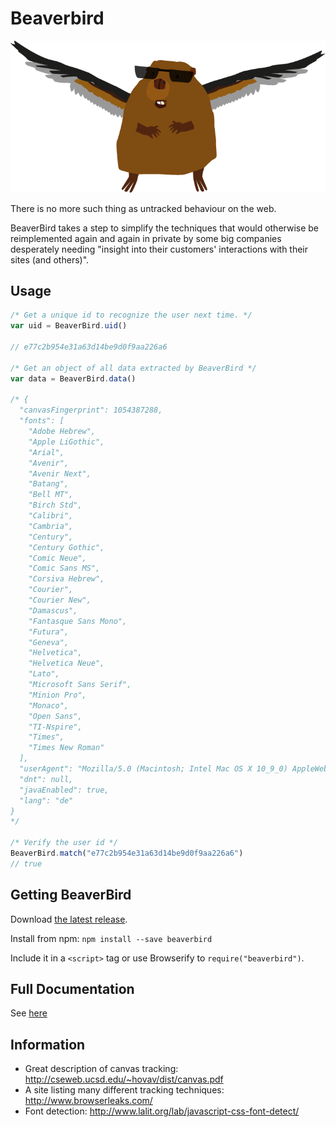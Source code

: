 Beaverbird
========

![Always there, tracking you](https://raw.githubusercontent.com/AlexanderSelzer/beaverbird/master/beaverbird.png)

There is no more such thing as untracked behaviour on the web.

BeaverBird takes a step to simplify the techniques that would otherwise be reimplemented again and again
in private by some big companies desperately needing "insight into their customers' interactions with their sites (and others)".

## Usage

```JavaScript
/* Get a unique id to recognize the user next time. */
var uid = BeaverBird.uid()

// e77c2b954e31a63d14be9d0f9aa226a6

/* Get an object of all data extracted by BeaverBird */
var data = BeaverBird.data()

/* {
  "canvasFingerprint": 1054387288,
  "fonts": [
    "Adobe Hebrew",
    "Apple LiGothic",
    "Arial",
    "Avenir",
    "Avenir Next",
    "Batang",
    "Bell MT",
    "Birch Std",
    "Calibri",
    "Cambria",
    "Century",
    "Century Gothic",
    "Comic Neue",
    "Comic Sans MS",
    "Corsiva Hebrew",
    "Courier",
    "Courier New",
    "Damascus",
    "Fantasque Sans Mono",
    "Futura",
    "Geneva",
    "Helvetica",
    "Helvetica Neue",
    "Lato",
    "Microsoft Sans Serif",
    "Minion Pro",
    "Monaco",
    "Open Sans",
    "TI-Nspire",
    "Times",
    "Times New Roman"
  ],
  "userAgent": "Mozilla/5.0 (Macintosh; Intel Mac OS X 10_9_0) AppleWebKit/537.36 (KHTML, like Gecko) Chrome/36.0.1985.125 Safari/537.36",
  "dnt": null,
  "javaEnabled": true,
  "lang": "de"
}
*/

/* Verify the user id */
BeaverBird.match("e77c2b954e31a63d14be9d0f9aa226a6")
// true
```

## Getting BeaverBird

Download [the latest release](https://github.com/AlexanderSelzer/BeaverBird/releases).

Install from npm: `npm install --save beaverbird`

Include it in a `<script>` tag or use Browserify to `require("beaverbird")`.

## Full Documentation

See [here](https://github.com/AlexanderSelzer/BeaverBird/blob/master/docs/BeaverBird.md)

## Information

* Great description of canvas tracking: http://cseweb.ucsd.edu/~hovav/dist/canvas.pdf
* A site listing many different tracking techniques: http://www.browserleaks.com/
* Font detection: http://www.lalit.org/lab/javascript-css-font-detect/
